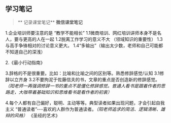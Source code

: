 ## 学习笔记

>** 记录课堂笔记**
> **微信课堂笔记**
   
   
   1.企业培训师要注意的是 “教学不能相长”
     1.1微商培训、网红培训讲师本身不是名人，要与更高的人在一起
     1.2脱离工作学习的意义不大  （领域知识的重要性）
     1.3与高手争锋相对的讨论意义更大。
     1.4“多输出”（输出太少数，老师和自己可能都不知道自己的深浅）
  
   2.《最小行动指南》
   
   3.辞格的不是很重要。比如：比喻和比喻之间的区别等。熟悉修辞感觉/认知
     3.1修辞以立齐身
     3.2不要拘泥于佐藤信夫的书，文章的重点是否创造新的修辞感觉。*（阳老师一再强调修辞一书的重点不是僵化修辞感觉。普通人看书是跟着作者的思路走，大咖带着基础知识和思维看书是看作者的初衷）*
   
   4.每个人都有自己偏好，聪明、主动等等。典型读者如果出现问题，才会引起自我主义
     “普通读者”---喜欢的人群作为普通读者。*（阳老师追求的简洁、逻辑清晰、雄辩的风格）*
     《圣经的艺术》
